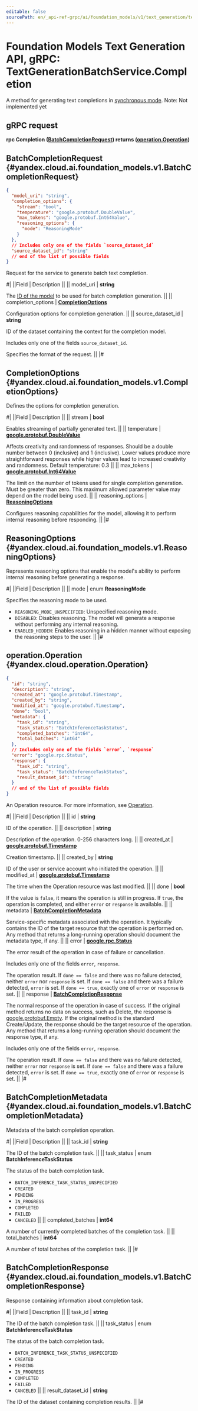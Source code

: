 ```yaml
---
editable: false
sourcePath: en/_api-ref-grpc/ai/foundation_models/v1/text_generation/text-generation/api-ref/grpc/TextGenerationBatch/completion.md
---
```


# Foundation Models Text Generation API, gRPC: TextGenerationBatchService.Completion

A method for generating text completions in [synchronous mode](/docs/foundation-models/concepts/#working-mode).
Note: Not implemented yet

## gRPC request

**rpc Completion ([BatchCompletionRequest](#yandex.cloud.ai.foundation_models.v1.BatchCompletionRequest)) returns ([operation.Operation](#yandex.cloud.operation.Operation))**

## BatchCompletionRequest {#yandex.cloud.ai.foundation_models.v1.BatchCompletionRequest}

```json
{
  "model_uri": "string",
  "completion_options": {
    "stream": "bool",
    "temperature": "google.protobuf.DoubleValue",
    "max_tokens": "google.protobuf.Int64Value",
    "reasoning_options": {
      "mode": "ReasoningMode"
    }
  },
  // Includes only one of the fields `source_dataset_id`
  "source_dataset_id": "string"
  // end of the list of possible fields
}
```

Request for the service to generate batch text completion.

#|
||Field | Description ||
|| model_uri | **string**

The [ID of the model](/docs/foundation-models/concepts/yandexgpt/models) to be used for batch completion generation. ||
|| completion_options | **[CompletionOptions](#yandex.cloud.ai.foundation_models.v1.CompletionOptions)**

Configuration options for completion generation. ||
|| source_dataset_id | **string**

ID of the dataset containing the context for the completion model.

Includes only one of the fields `source_dataset_id`.

Specifies the format of the request. ||
|#

## CompletionOptions {#yandex.cloud.ai.foundation_models.v1.CompletionOptions}

Defines the options for completion generation.

#|
||Field | Description ||
|| stream | **bool**

Enables streaming of partially generated text. ||
|| temperature | **[google.protobuf.DoubleValue](https://developers.google.com/protocol-buffers/docs/reference/csharp/class/google/protobuf/well-known-types/double-value)**

Affects creativity and randomness of responses. Should be a double number between 0 (inclusive) and 1 (inclusive).
Lower values produce more straightforward responses while higher values lead to increased creativity and randomness.
Default temperature: 0.3 ||
|| max_tokens | **[google.protobuf.Int64Value](https://developers.google.com/protocol-buffers/docs/reference/csharp/class/google/protobuf/well-known-types/int64-value)**

The limit on the number of tokens used for single completion generation.
Must be greater than zero. This maximum allowed parameter value may depend on the model being used. ||
|| reasoning_options | **[ReasoningOptions](#yandex.cloud.ai.foundation_models.v1.ReasoningOptions)**

Configures reasoning capabilities for the model, allowing it to perform internal reasoning before responding. ||
|#

## ReasoningOptions {#yandex.cloud.ai.foundation_models.v1.ReasoningOptions}

Represents reasoning options that enable the model's ability to perform internal reasoning before generating a response.

#|
||Field | Description ||
|| mode | enum **ReasoningMode**

Specifies the reasoning mode to be used.

- `REASONING_MODE_UNSPECIFIED`: Unspecified reasoning mode.
- `DISABLED`: Disables reasoning. The model will generate a response without performing any internal reasoning.
- `ENABLED_HIDDEN`: Enables reasoning in a hidden manner without exposing the reasoning steps to the user. ||
|#

## operation.Operation {#yandex.cloud.operation.Operation}

```json
{
  "id": "string",
  "description": "string",
  "created_at": "google.protobuf.Timestamp",
  "created_by": "string",
  "modified_at": "google.protobuf.Timestamp",
  "done": "bool",
  "metadata": {
    "task_id": "string",
    "task_status": "BatchInferenceTaskStatus",
    "completed_batches": "int64",
    "total_batches": "int64"
  },
  // Includes only one of the fields `error`, `response`
  "error": "google.rpc.Status",
  "response": {
    "task_id": "string",
    "task_status": "BatchInferenceTaskStatus",
    "result_dataset_id": "string"
  }
  // end of the list of possible fields
}
```

An Operation resource. For more information, see [Operation](/docs/api-design-guide/concepts/operation).

#|
||Field | Description ||
|| id | **string**

ID of the operation. ||
|| description | **string**

Description of the operation. 0-256 characters long. ||
|| created_at | **[google.protobuf.Timestamp](https://developers.google.com/protocol-buffers/docs/reference/google.protobuf#timestamp)**

Creation timestamp. ||
|| created_by | **string**

ID of the user or service account who initiated the operation. ||
|| modified_at | **[google.protobuf.Timestamp](https://developers.google.com/protocol-buffers/docs/reference/google.protobuf#timestamp)**

The time when the Operation resource was last modified. ||
|| done | **bool**

If the value is `false`, it means the operation is still in progress.
If `true`, the operation is completed, and either `error` or `response` is available. ||
|| metadata | **[BatchCompletionMetadata](#yandex.cloud.ai.foundation_models.v1.BatchCompletionMetadata)**

Service-specific metadata associated with the operation.
It typically contains the ID of the target resource that the operation is performed on.
Any method that returns a long-running operation should document the metadata type, if any. ||
|| error | **[google.rpc.Status](https://cloud.google.com/tasks/docs/reference/rpc/google.rpc#status)**

The error result of the operation in case of failure or cancellation.

Includes only one of the fields `error`, `response`.

The operation result.
If `done == false` and there was no failure detected, neither `error` nor `response` is set.
If `done == false` and there was a failure detected, `error` is set.
If `done == true`, exactly one of `error` or `response` is set. ||
|| response | **[BatchCompletionResponse](#yandex.cloud.ai.foundation_models.v1.BatchCompletionResponse)**

The normal response of the operation in case of success.
If the original method returns no data on success, such as Delete,
the response is [google.protobuf.Empty](https://developers.google.com/protocol-buffers/docs/reference/google.protobuf#google.protobuf.Empty).
If the original method is the standard Create/Update,
the response should be the target resource of the operation.
Any method that returns a long-running operation should document the response type, if any.

Includes only one of the fields `error`, `response`.

The operation result.
If `done == false` and there was no failure detected, neither `error` nor `response` is set.
If `done == false` and there was a failure detected, `error` is set.
If `done == true`, exactly one of `error` or `response` is set. ||
|#

## BatchCompletionMetadata {#yandex.cloud.ai.foundation_models.v1.BatchCompletionMetadata}

Metadata of the batch completion operation.

#|
||Field | Description ||
|| task_id | **string**

The ID of the batch completion task. ||
|| task_status | enum **BatchInferenceTaskStatus**

The status of the batch completion task.

- `BATCH_INFERENCE_TASK_STATUS_UNSPECIFIED`
- `CREATED`
- `PENDING`
- `IN_PROGRESS`
- `COMPLETED`
- `FAILED`
- `CANCELED` ||
|| completed_batches | **int64**

A number of currently completed batches of the completion task. ||
|| total_batches | **int64**

A number of total batches of the completion task. ||
|#

## BatchCompletionResponse {#yandex.cloud.ai.foundation_models.v1.BatchCompletionResponse}

Response containing information about completion task.

#|
||Field | Description ||
|| task_id | **string**

The ID of the batch completion task. ||
|| task_status | enum **BatchInferenceTaskStatus**

The status of the batch completion task.

- `BATCH_INFERENCE_TASK_STATUS_UNSPECIFIED`
- `CREATED`
- `PENDING`
- `IN_PROGRESS`
- `COMPLETED`
- `FAILED`
- `CANCELED` ||
|| result_dataset_id | **string**

The ID of the dataset containing completion results. ||
|#